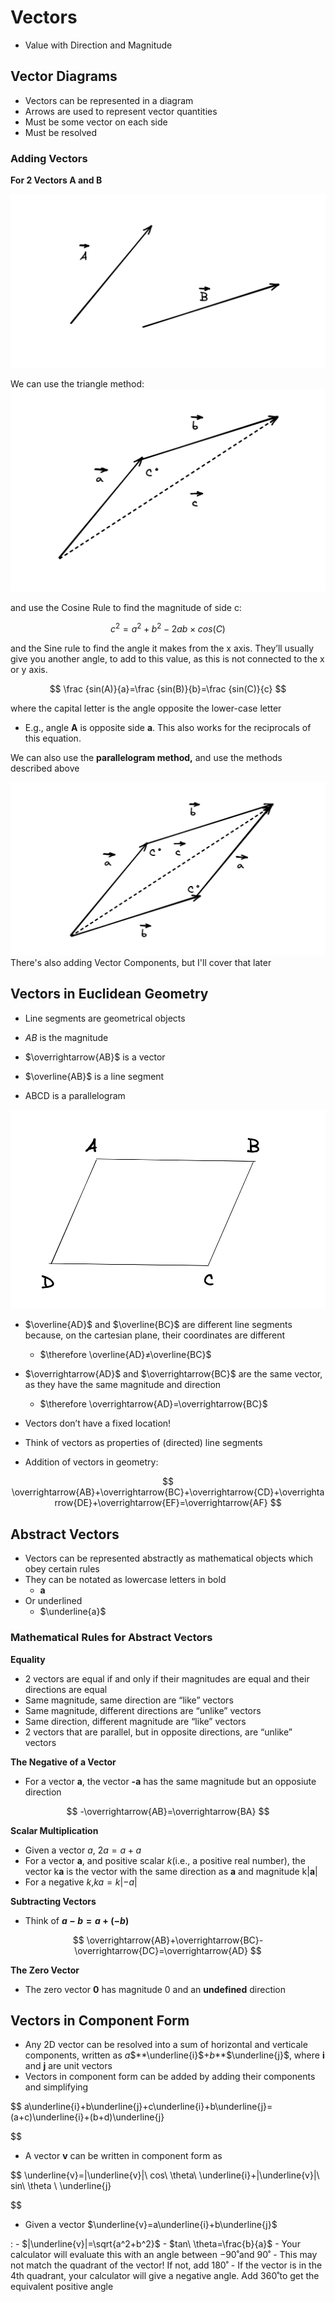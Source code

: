 # Vectors

-   Value with Direction and Magnitude

## Vector Diagrams

-   Vectors can be represented in a diagram
-   Arrows are used to represent vector quantities
-   Must be some vector on each side
-   Must be resolved

### Adding Vectors

******************************************For 2 Vectors A and B******************************************

![](Images/vec.png)

We can use the triangle method:
![](Images/tri.png)


and use the Cosine Rule to find the magnitude of side c:

$$ c^2=a^2+b^2-2ab\times cos(C) $$

and the Sine rule to find the angle it makes from the x axis. They’ll usually give you another angle, to add to this value, as this is not connected to the x or y axis.

$$ \frac {sin(A)}{a}=\frac {sin(B)}{b}=\frac {sin(C)}{c} $$

where the capital letter is the angle opposite the lower-case letter
- E.g., angle **A** is opposite side **a**. 
This also works for the reciprocals of this equation.


We can also use the ******parallelogram method,****** and use the methods described above

![](Images/para.png)
There's also adding Vector Components, but I'll cover that later

## Vectors in Euclidean Geometry

-   Line segments are geometrical objects
    
-   $AB$ is the magnitude
    
-   $\overrightarrow{AB}$ is a vector
    
-   $\overline{AB}$ is a line segment
    
-   ABCD is a parallelogram
    
 ![](Images/para%202.png)
    
-   $\overline{AD}$ and $\overline{BC}$ are different line segments because, on the cartesian plane, their coordinates are different
    
    -   $\therefore \overline{AD}≠\overline{BC}$
-   $\overrightarrow{AD}$ and $\overrightarrow{BC}$ are the same vector, as they have the same magnitude and direction
    
    -   $\therefore \overrightarrow{AD}=\overrightarrow{BC}$
-   Vectors don’t have a fixed location!
    
-   Think of vectors as properties of (directed) line segments
    
-   Addition of vectors in geometry:
    

$$ \overrightarrow{AB}+\overrightarrow{BC}+\overrightarrow{CD}+\overrightarrow{DE}+\overrightarrow{EF}=\overrightarrow{AF} $$

## Abstract Vectors

-   Vectors can be represented abstractly as mathematical objects which obey certain rules
-   They can be notated as lowercase letters in bold
    -   **a**
-   Or underlined
    -   $\underline{a}$

### Mathematical Rules for Abstract Vectors

****************Equality****************

-   2 vectors are equal if and only if their magnitudes are equal and their directions are equal
-   Same magnitude, same direction are “like” vectors
-   Same magnitude, different directions are “unlike” vectors
-   Same direction, different magnitude are “like” vectors
-   2 vectors that are parallel, but in opposite directions, are “unlike” vectors

******************The Negative of a Vector******************

-   For a vector **a**, the vector **-a** has the same magnitude but an opposiute direction

$$ -\overrightarrow{AB}=\overrightarrow{BA} $$

******************************************Scalar Multiplication******************************************

-   Given a vector $a$, $2a=a+a$
-   For a vector **a**, and positive scalar $k$(i.e., a positive real number), the vector k**a** is the vector with the same direction as **a** and magnitude k|**a**|
-   For a negative $k$,$ka=k|-a|$

**********Subtracting Vectors**********

-   Think of **$a-b=a+(-b)$**

$$ \overrightarrow{AB}+\overrightarrow{BC}-\overrightarrow{DC}=\overrightarrow{AD} $$

************The Zero Vector************

-   The zero vector **$0$** has magnitude 0 and an ******************undefined****************** direction

## Vectors in Component Form

-   Any 2D vector can be resolved into a sum of horizontal and verticale components, written as $a$$**\underline{i}$$+b$**$\underline{j}$, where **i** and **j** are unit vectors
-   Vectors in component form can be added by adding their components and simplifying

$$ a\underline{i}+b\underline{j}+c\underline{i}+b\underline{j}=(a+c)\underline{i}+(b+d)\underline{j}

$$

-   A vector ****v**** can be written in component form as

$$ \underline{v}=|\underline{v}|\ cos\ \theta\ \underline{i}+|\underline{v}|\ sin\ \theta \ \underline{j}

$$

-   Given a vector $\underline{v}=a\underline{i}+b\underline{j}$

: - $|\underline{v}|=\sqrt{a^2+b^2}$ - $tan\ \theta=\frac{b}{a}$ - Your calculator will evaluate this with an angle between $-90˚$and $90˚$ - This may not match the quadrant of the vector! If not, add $180˚$ - If the vector is in the 4th quadrant, your calculator will give a negative angle. Add $360˚$to get the equivalent positive angle